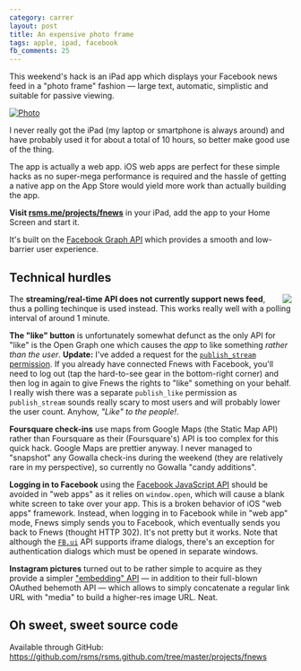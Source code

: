 ```yaml
---
category: carrer
layout: post
title: An expensive photo frame
tags: apple, ipad, facebook
fb_comments: 25
---
```


This weekend's hack is an iPad app which displays your Facebook news feed in a "photo frame" fashion — large text, automatic, simplistic and suitable for passive viewing.

[![Photo](http://farm6.static.flickr.com/5017/5522785997_b9e2ff887d_z.jpg)](http://rsms.me/projects/fnews/)

I never really got the iPad (my laptop or smartphone is always around) and have probably used it for about a total of 10 hours, so better make good use of the thing.

The app is actually a web app. iOS web apps are perfect for these simple hacks as no super-mega performance is required and the hassle of getting a native app on the App Store would yield more work than actually building the app.

**Visit [rsms.me/projects/fnews](http://rsms.me/projects/fnews/)** in your iPad, add the app to your Home Screen and start it.

It's built on the [Facebook Graph API](https://developers.facebook.com/docs/reference/api/) which provides a smooth and low-barrier user experience.

## Technical hurdles

<img src="http://farm6.static.flickr.com/5258/5523503142_4af3978bce_z.jpg" align="right">The **streaming/real-time API does not currently support news feed**, thus a polling techinque is used instead. This works really well with a polling interval of around 1 minute.

**The "like" button** is unfortunately somewhat defunct as the only API for "like" is the Open Graph one which causes the *app* to like something *rather than the user*. **Update:** I've added a request for the [`publish_stream` permission](https://developers.facebook.com/docs/authentication/permissions/). If you already have connected Fnews with Facebook, you'll need to log out (tap the hard-to-see gear in the bottom-right corner) and then log in again to give Fnews the rights to "like" something on your behalf. I really wish there was a separate `publish_like` permission as `publish_stream` sounds really scary to most users and will probably lower the user count. Anyhow, *"Like" to the people!*.

**Foursquare check-ins** use maps from Google Maps (the Static Map API) rather than Foursquare as their (Foursquare's) API is too complex for this quick hack. Google Maps are prettier anyway. I never managed to "snapshot" any Gowalla check-ins during the weekend (they are relatively rare in my perspective), so currently no Gowalla "candy additions".

**Logging in to Facebook** using the [Facebook JavaScript API](https://developers.facebook.com/docs/reference/javascript/) should be avoided in "web apps" as it relies on `window.open`, which will cause a blank white screen to take over your app. This is a broken behavior of iOS "web apps" framework. Instead, when logging in to Facebook while in "web app" mode, Fnews simply sends you to Facebook, which eventually sends you back to Fnews (thought HTTP 302). It's not pretty but it works. Note that although the [`FB.ui`](https://developers.facebook.com/docs/reference/javascript/FB.ui/) API supports iframe dialogs, there's an exception for authentication dialogs which must be opened in separate windows.

**Instagram pictures** turned out to be rather simple to acquire as they provide a simpler ["embedding" API](http://instagram.com/developer/embedding/) — in addition to their full-blown OAuthed behemoth API — which allows to simply concatenate a regular link URL with "media" to build a higher-res image URL. Neat.

## Oh sweet, sweet source code

Available through GitHub: <https://github.com/rsms/rsms.github.com/tree/master/projects/fnews>
